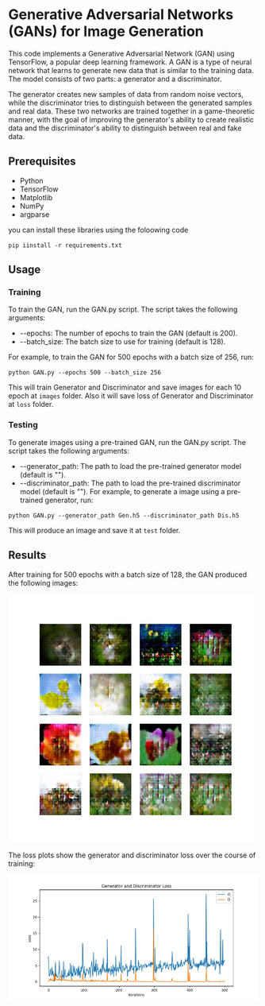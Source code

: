 # Generative Adversarial Networks (GANs) for Image Generation
This code implements a Generative Adversarial Network (GAN) using TensorFlow, a popular deep learning framework. A GAN is a type of neural network that learns to generate new data that is similar to the training data. The model consists of two parts: a generator and a discriminator.

The generator creates new samples of data from random noise vectors, while the discriminator tries to distinguish between the generated samples and real data. These two networks are trained together in a game-theoretic manner, with the goal of improving the generator's ability to create realistic data and the discriminator's ability to distinguish between real and fake data.

## Prerequisites
+ Python
+ TensorFlow
+ Matplotlib
+ NumPy
+ argparse

you can install these libraries using the foloowing code
```
pip iinstall -r requirements.txt
```

## Usage
### Training

To train the GAN, run the GAN.py script. The script takes the following arguments:

+ --epochs: The number of epochs to train the GAN (default is 200).
+ --batch_size: The batch size to use for training (default is 128).

For example, to train the GAN for 500 epochs with a batch size of 256, run:
```
python GAN.py --epochs 500 --batch_size 256
```
This will train Generator and Discriminator and save images for each 10 epoch at `images` folder.
Also it will save loss of Generator and Discriminator at `loss` folder.
### Testing
To generate images using a pre-trained GAN, run the GAN.py script. The script takes the following arguments:

+ --generator_path: The path to load the pre-trained generator model (default is "").
+ --discriminator_path: The path to load the pre-trained discriminator model (default is "").
For example, to generate a image using a pre-trained generator, run:
```
python GAN.py --generator_path Gen.h5 --discriminator_path Dis.h5
```
This will produce an image and save it at `test` folder.

## Results
After training for 500 epochs with a batch size of 128, the GAN produced the following images:

![](Images/epoch_500.jpg)

The loss plots show the generator and discriminator loss over the course of training:

![](loss/loss.jpg)
